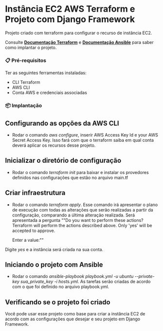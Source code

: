 # Instância EC2 AWS Terraform e Projeto com Django Framework

Projeto criado com terraform para configurar o recurso de instância EC2.



Consulte **[Documentação Terraform](https://developer.hashicorp.com/terraform/tutorials/aws-get-started/aws-build)** e **[Documentação Ansible](https://docs.ansible.com/ansible/latest/index.html)** para saber como implantar o projeto.

### 📋 Pré-requisitos

Ter as seguintes ferramentas instaladas:
- CLI Terraform
- AWS CLI
- Conta AWS e credenciais associadas

### 📦 Implantação

## Configurando as opções da AWS CLI

- Rodar o comando *aws configure*, inserir AWS Access Key Id e your AWS Secret Access Key. Isso fará com que o terraform saiba em qual conta deverá aplicar os recursos desse projeto.

## Inicializar o diretório de configuração

- Rodar o comando *terraform init* para baixar e instalar os provedores definidos nas configurações que estão no arquivo main.tf

## Criar infraestrutura

- Rodar o comando *terraform apply*. Esse comando irá apresentar o plano de execução com todas as alterações que serão realizadas a partir da configuração, comparando a última alteração realizada. Será apresentada a pergunta 
""Do you want to perform these actions?
  Terraform will perform the actions described above.
  Only 'yes' will be accepted to approve.

  Enter a value:""
  
  
Digite *yes* e a instância será criada na sua conta.

## Iniciando o projeto com Ansible
- Rodar o comando *ansible-playbook playbook.yml -u ubuntu --private-key sua_private_key -i hosts.yml*. As tarefas serão criadas de acordo com o que foi definido no arquivo playbook.yml.

## Verificando se o projeto foi criado

Você pode usar esse projeto como base para criar a instância EC2 de acordo com as configurações que desejar e seu projeto em Django Framework.
